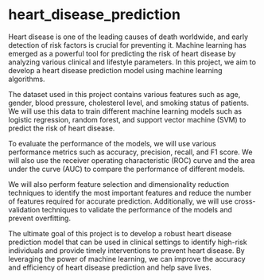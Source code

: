 # heart_disease_prediction 

Heart disease is one of the leading causes of death worldwide, and early detection of risk factors is crucial for preventing it. Machine learning has emerged as a powerful tool for predicting the risk of heart disease by analyzing various clinical and lifestyle parameters. In this project, we aim to develop a heart disease prediction model using machine learning algorithms.

The dataset used in this project contains various features such as age, gender, blood pressure, cholesterol level, and smoking status of patients. We will use this data to train different machine learning models such as logistic regression, random forest, and support vector machine (SVM) to predict the risk of heart disease.

To evaluate the performance of the models, we will use various performance metrics such as accuracy, precision, recall, and F1 score. We will also use the receiver operating characteristic (ROC) curve and the area under the curve (AUC) to compare the performance of different models.

We will also perform feature selection and dimensionality reduction techniques to identify the most important features and reduce the number of features required for accurate prediction. Additionally, we will use cross-validation techniques to validate the performance of the models and prevent overfitting.

The ultimate goal of this project is to develop a robust heart disease prediction model that can be used in clinical settings to identify high-risk individuals and provide timely interventions to prevent heart disease. By leveraging the power of machine learning, we can improve the accuracy and efficiency of heart disease prediction and help save lives.
